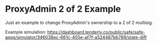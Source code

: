 # ProxyAdmin 2 of 2 Example

Just an example to change ProxyAdmin's ownership to a 2 of 2 multisig.

Example simulation: https://dashboard.tenderly.co/public/safe/safe-apps/simulator/346038ec-661c-405e-af7f-a524487bb789/state-diff
